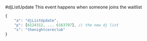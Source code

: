 #djListUpdate
This event happens when someone joins the waitlist
``` js
{
	"a": "djListUpdate", 
	"p": [6124312, ... 6163797], // the new dj list
	"s": "thenightcoreclub"
}
```